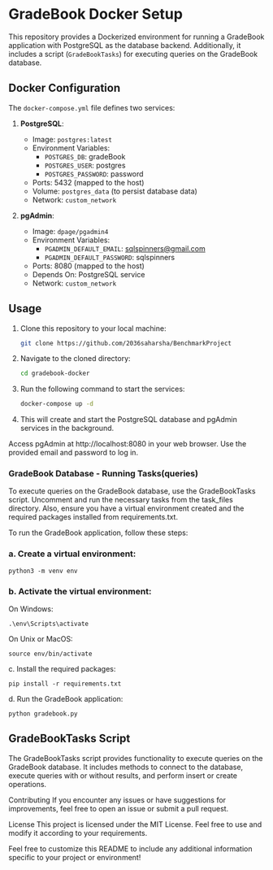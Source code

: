 # GradeBook Docker Setup

This repository provides a Dockerized environment for running a GradeBook application with PostgreSQL as the database backend. Additionally, it includes a script (`GradeBookTasks`) for executing queries on the GradeBook database.

## Docker Configuration

The `docker-compose.yml` file defines two services:

1. **PostgreSQL**:
   - Image: `postgres:latest`
   - Environment Variables:
     - `POSTGRES_DB`: gradeBook
     - `POSTGRES_USER`: postgres
     - `POSTGRES_PASSWORD`: password
   - Ports: 5432 (mapped to the host)
   - Volume: `postgres_data` (to persist database data)
   - Network: `custom_network`

2. **pgAdmin**:
   - Image: `dpage/pgadmin4`
   - Environment Variables:
     - `PGADMIN_DEFAULT_EMAIL`: sqlspinners@gmail.com
     - `PGADMIN_DEFAULT_PASSWORD`: sqlspinners
   - Ports: 8080 (mapped to the host)
   - Depends On: PostgreSQL service
   - Network: `custom_network`

## Usage

1. Clone this repository to your local machine:

   ```bash
   git clone https://github.com/2036saharsha/BenchmarkProject
   
2. Navigate to the cloned directory:

    ```bash
    cd gradebook-docker

3. Run the following command to start the services:

    ```bash
    docker-compose up -d

4. This will create and start the PostgreSQL database and pgAdmin services in the background.

Access pgAdmin at http://localhost:8080 in your web browser. Use the provided email and password to log in.

### GradeBook Database - Running Tasks(queries)
To execute queries on the GradeBook database, use the GradeBookTasks script. Uncomment and run the necessary tasks from the task_files directory. Also, ensure you have a virtual environment created and the required packages installed from requirements.txt.

To run the GradeBook application, follow these steps:

### a. Create a virtual environment:

    python3 -m venv env

### b. Activate the virtual environment:

On Windows:

    .\env\Scripts\activate

On Unix or MacOS:

    source env/bin/activate

c. Install the required packages:

    pip install -r requirements.txt

d. Run the GradeBook application:

    python gradebook.py

## GradeBookTasks Script
The GradeBookTasks script provides functionality to execute queries on the GradeBook database. It includes methods to connect to the database, execute queries with or without results, and perform insert or create operations.

Contributing
If you encounter any issues or have suggestions for improvements, feel free to open an issue or submit a pull request.

License
This project is licensed under the MIT License. Feel free to use and modify it according to your requirements.

Feel free to customize this README to include any additional information specific to your project or environment!